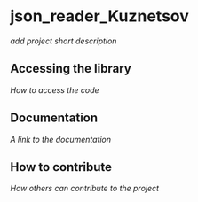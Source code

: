 # json_reader_Kuznetsov

*add project short description*

## Accessing the library

*How to access the code*

## Documentation

*A link to the documentation*

## How to contribute

*How others can contribute to the project*